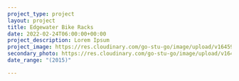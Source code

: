 ```yaml
---
project_type: project
layout: project
title: Edgewater Bike Racks
date: 2022-02-24T06:00:00+00:00
project_description: Lorem Ipsum
project_image: https://res.cloudinary.com/go-stu-go/image/upload/v1645940034/home/gostugo/bikerack_rr1ku0.png
secondary_photo: https://res.cloudinary.com/go-stu-go/image/upload/v1643691552/home/gostugo/puzzle_ncaicv.png
date_range: "(2015)"

---
```

